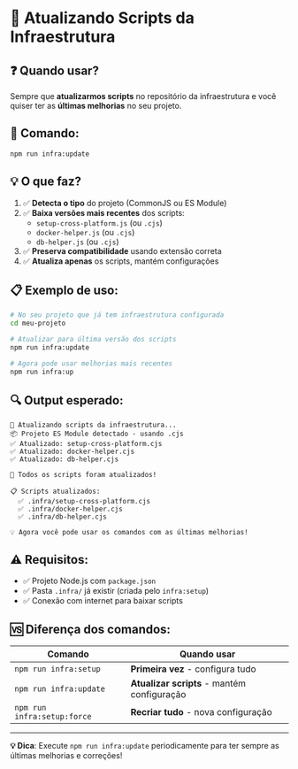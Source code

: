 # 🔄 Atualizando Scripts da Infraestrutura

## ❓ **Quando usar?**

Sempre que **atualizarmos scripts** no repositório da infraestrutura e você quiser ter as **últimas melhorias** no seu projeto.

## 🎯 **Comando**:

```bash
npm run infra:update
```

## 💡 **O que faz?**

1. ✅ **Detecta o tipo** do projeto (CommonJS ou ES Module)
2. ✅ **Baixa versões mais recentes** dos scripts:
   - `setup-cross-platform.js` (ou `.cjs`)
   - `docker-helper.js` (ou `.cjs`)
   - `db-helper.js` (ou `.cjs`)
3. ✅ **Preserva compatibilidade** usando extensão correta
4. ✅ **Atualiza apenas** os scripts, mantém configurações

## 📋 **Exemplo de uso**:

```bash
# No seu projeto que já tem infraestrutura configurada
cd meu-projeto

# Atualizar para última versão dos scripts
npm run infra:update

# Agora pode usar melhorias mais recentes
npm run infra:up
```

## 🔍 **Output esperado**:

```
🔄 Atualizando scripts da infraestrutura...
📦 Projeto ES Module detectado - usando .cjs
✅ Atualizado: setup-cross-platform.cjs
✅ Atualizado: docker-helper.cjs
✅ Atualizado: db-helper.cjs

🎉 Todos os scripts foram atualizados!

📋 Scripts atualizados:
  ✅ .infra/setup-cross-platform.cjs
  ✅ .infra/docker-helper.cjs
  ✅ .infra/db-helper.cjs

💡 Agora você pode usar os comandos com as últimas melhorias!
```

## ⚠️ **Requisitos**:

- ✅ Projeto Node.js com `package.json`
- ✅ Pasta `.infra/` já existir (criada pelo `infra:setup`)
- ✅ Conexão com internet para baixar scripts

## 🆚 **Diferença dos comandos**:

| Comando                     | Quando usar                                 |
| --------------------------- | ------------------------------------------- |
| `npm run infra:setup`       | **Primeira vez** - configura tudo           |
| `npm run infra:update`      | **Atualizar scripts** - mantém configuração |
| `npm run infra:setup:force` | **Recriar tudo** - nova configuração        |

---

**💡 Dica**: Execute `npm run infra:update` periodicamente para ter sempre as últimas melhorias e correções!
